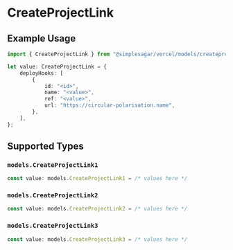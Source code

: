 # CreateProjectLink

## Example Usage

```typescript
import { CreateProjectLink } from "@simplesagar/vercel/models/createprojectop.js";

let value: CreateProjectLink = {
    deployHooks: [
        {
            id: "<id>",
            name: "<value>",
            ref: "<value>",
            url: "https://circular-polarisation.name",
        },
    ],
};
```

## Supported Types

### `models.CreateProjectLink1`

```typescript
const value: models.CreateProjectLink1 = /* values here */
```

### `models.CreateProjectLink2`

```typescript
const value: models.CreateProjectLink2 = /* values here */
```

### `models.CreateProjectLink3`

```typescript
const value: models.CreateProjectLink3 = /* values here */
```

